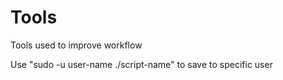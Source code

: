 # Tools

Tools used to improve workflow


Use "sudo -u user-name ./script-name" to save to specific user 
